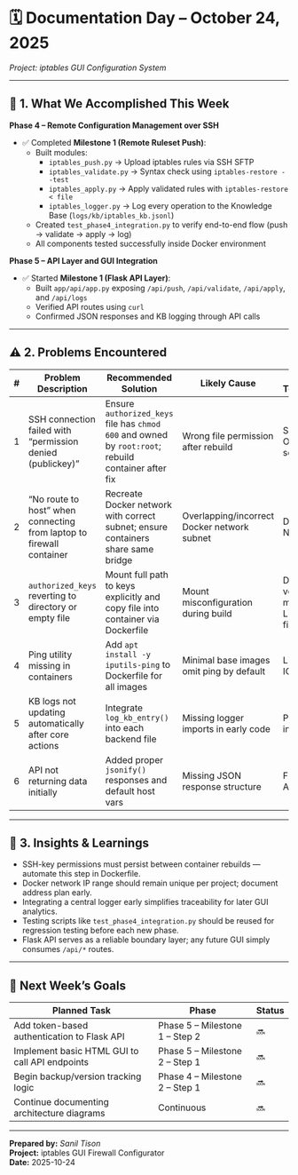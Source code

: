# 🗓️ Documentation Day – October 24, 2025  
_Project: iptables GUI Configuration System_

---

## 📘 1. What We Accomplished This Week

**Phase 4 – Remote Configuration Management over SSH**
- ✅ Completed **Milestone 1 (Remote Ruleset Push)**:
  - Built modules:
    - `iptables_push.py` → Upload iptables rules via SSH SFTP
    - `iptables_validate.py` → Syntax check using `iptables-restore --test`
    - `iptables_apply.py` → Apply validated rules with `iptables-restore < file`
    - `iptables_logger.py` → Log every operation to the Knowledge Base (`logs/kb/iptables_kb.jsonl`)
  - Created `test_phase4_integration.py` to verify end-to-end flow (push → validate → apply → log)
  - All components tested successfully inside Docker environment

**Phase 5 – API Layer and GUI Integration**
- ✅ Started **Milestone 1 (Flask API Layer)**:
  - Built `app/api/app.py` exposing `/api/push`, `/api/validate`, `/api/apply`, and `/api/logs`
  - Verified API routes using `curl`
  - Confirmed JSON responses and KB logging through API calls

---

## ⚠️ 2. Problems Encountered

| # | Problem Description | Recommended Solution | Likely Cause | Related Tech/Protocol | PMS Location |
|---|---------------------|----------------------|---------------|-----------------------|--------------|
| 1 | SSH connection failed with “permission denied (publickey)” | Ensure `authorized_keys` file has `chmod 600` and owned by `root:root`; rebuild container after fix | Wrong file permission after rebuild | SSH / OpenSSH server | Phase 3 – Milestone 1 – Step 2 |
| 2 | “No route to host” when connecting from laptop to firewall container | Recreate Docker network with correct subnet; ensure containers share same bridge | Overlapping/incorrect Docker network subnet | Docker Bridge Networking | Phase 3 – Milestone 1 – Step 3 |
| 3 | `authorized_keys` reverting to directory or empty file | Mount full path to keys explicitly and copy file into container via Dockerfile | Mount misconfiguration during build | Docker volume mounts / Linux filesystem | Phase 3 – Milestone 1 – Step 4 |
| 4 | Ping utility missing in containers | Add `apt install -y iputils-ping` to Dockerfile for all images | Minimal base images omit ping by default | Linux utilities / ICMP | Phase 3 – Milestone 1 – Step 5 |
| 5 | KB logs not updating automatically after core actions | Integrate `log_kb_entry()` into each backend file | Missing logger imports in early code | Python file integration | Phase 4 – Milestone 1 – Step 4 |
| 6 | API not returning data initially | Added proper `jsonify()` responses and default host vars | Missing JSON response structure | Flask REST API | Phase 5 – Milestone 1 – Step 1 |

---

## 🧩 3. Insights & Learnings

- SSH-key permissions must persist between container rebuilds — automate this step in Dockerfile.  
- Docker network IP range should remain unique per project; document address plan early.  
- Integrating a central logger early simplifies traceability for later GUI analytics.  
- Testing scripts like `test_phase4_integration.py` should be reused for regression testing before each new phase.  
- Flask API serves as a reliable boundary layer; any future GUI simply consumes `/api/*` routes.

---

## 📅 Next Week’s Goals

| Planned Task | Phase | Status |
|---------------|--------|---------|
| Add token-based authentication to Flask API | Phase 5 – Milestone 1 – Step 2 | 🔜 |
| Implement basic HTML GUI to call API endpoints | Phase 5 – Milestone 2 – Step 1 | 🔜 |
| Begin backup/version tracking logic | Phase 4 – Milestone 2 – Step 1 | 🔜 |
| Continue documenting architecture diagrams | Continuous | 🔜 |

---

**Prepared by:** _Sanil Tison_  
**Project:** iptables GUI Firewall Configurator  
**Date:** 2025-10-24  
